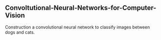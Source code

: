 ## Convoltutional-Neural-Networks-for-Computer-Vision

Construction a convolutional neural network to classify images between dogs and cats. 
